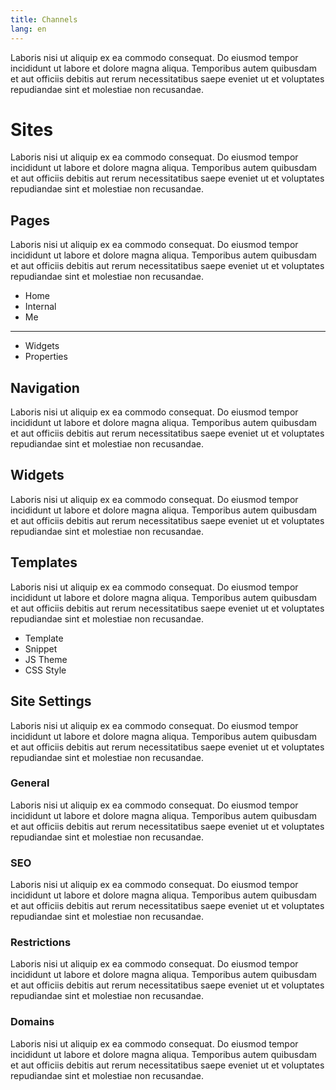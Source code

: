 ```yaml
---
title: Channels
lang: en
---
```


Laboris nisi ut aliquip ex ea commodo consequat. Do eiusmod tempor incididunt ut labore et dolore magna aliqua. Temporibus autem quibusdam et aut officiis debitis aut rerum necessitatibus saepe eveniet ut et voluptates repudiandae sint et molestiae non recusandae.

# Sites

Laboris nisi ut aliquip ex ea commodo consequat. Do eiusmod tempor incididunt ut labore et dolore magna aliqua. Temporibus autem quibusdam et aut officiis debitis aut rerum necessitatibus saepe eveniet ut et voluptates repudiandae sint et molestiae non recusandae.

## Pages

Laboris nisi ut aliquip ex ea commodo consequat. Do eiusmod tempor incididunt ut labore et dolore magna aliqua. Temporibus autem quibusdam et aut officiis debitis aut rerum necessitatibus saepe eveniet ut et voluptates repudiandae sint et molestiae non recusandae.

- Home
- Internal
- Me

---
- Widgets
- Properties


## Navigation

Laboris nisi ut aliquip ex ea commodo consequat. Do eiusmod tempor incididunt ut labore et dolore magna aliqua. Temporibus autem quibusdam et aut officiis debitis aut rerum necessitatibus saepe eveniet ut et voluptates repudiandae sint et molestiae non recusandae.

## Widgets

Laboris nisi ut aliquip ex ea commodo consequat. Do eiusmod tempor incididunt ut labore et dolore magna aliqua. Temporibus autem quibusdam et aut officiis debitis aut rerum necessitatibus saepe eveniet ut et voluptates repudiandae sint et molestiae non recusandae.

## Templates

Laboris nisi ut aliquip ex ea commodo consequat. Do eiusmod tempor incididunt ut labore et dolore magna aliqua. Temporibus autem quibusdam et aut officiis debitis aut rerum necessitatibus saepe eveniet ut et voluptates repudiandae sint et molestiae non recusandae.

- Template
- Snippet
- JS Theme
- CSS Style

## Site Settings

Laboris nisi ut aliquip ex ea commodo consequat. Do eiusmod tempor incididunt ut labore et dolore magna aliqua. Temporibus autem quibusdam et aut officiis debitis aut rerum necessitatibus saepe eveniet ut et voluptates repudiandae sint et molestiae non recusandae.

### General

Laboris nisi ut aliquip ex ea commodo consequat. Do eiusmod tempor incididunt ut labore et dolore magna aliqua. Temporibus autem quibusdam et aut officiis debitis aut rerum necessitatibus saepe eveniet ut et voluptates repudiandae sint et molestiae non recusandae.

### SEO

Laboris nisi ut aliquip ex ea commodo consequat. Do eiusmod tempor incididunt ut labore et dolore magna aliqua. Temporibus autem quibusdam et aut officiis debitis aut rerum necessitatibus saepe eveniet ut et voluptates repudiandae sint et molestiae non recusandae.

### Restrictions

Laboris nisi ut aliquip ex ea commodo consequat. Do eiusmod tempor incididunt ut labore et dolore magna aliqua. Temporibus autem quibusdam et aut officiis debitis aut rerum necessitatibus saepe eveniet ut et voluptates repudiandae sint et molestiae non recusandae.

### Domains

Laboris nisi ut aliquip ex ea commodo consequat. Do eiusmod tempor incididunt ut labore et dolore magna aliqua. Temporibus autem quibusdam et aut officiis debitis aut rerum necessitatibus saepe eveniet ut et voluptates repudiandae sint et molestiae non recusandae.